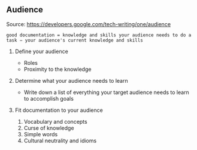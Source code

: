 ## Audience

Source: https://developers.google.com/tech-writing/one/audience

```
good documentation = knowledge and skills your audience needs to do a task − your audience's current knowledge and skills
```

1. Define your audience

	- Roles
	- Proximity to the knowledge

2. Determine what your audience needs to learn

	- Write down a list of everything your target audience needs to learn to accomplish goals

3. Fit documentation to your audience

	1. Vocabulary and concepts
	2. Curse of knowledge
	3. Simple words
	4. Cultural neutrality and idioms



